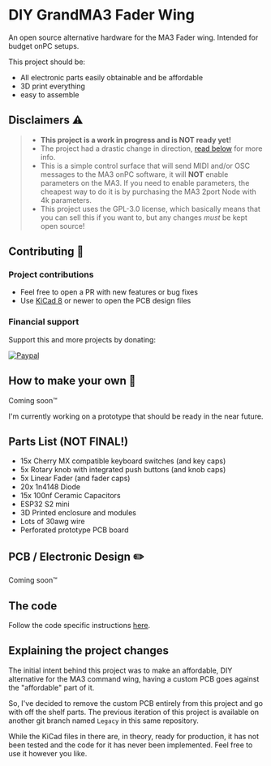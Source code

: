 # DIY GrandMA3 Fader Wing

An open source alternative hardware for the MA3 Fader wing. Intended for budget onPC setups.

This project should be:

- All electronic parts easily obtainable and be affordable
- 3D print everything
- easy to assemble

## Disclaimers ⚠️

> - **This project is a work in progress and is NOT ready yet!**
> - The project had a drastic change in direction, [read below](#explaining-the-project-changes) for more info.
> - This is a simple control surface that will send MIDI and/or OSC messages to the MA3 onPC software, it will **NOT** enable parameters on the MA3. If you need to enable parameters, the cheapest way to do it is by purchasing the MA3 2port Node with 4k parameters.
> - This project uses the GPL-3.0 license, which basically means that you can sell this if you want to, but any changes *must* be kept open source!

## Contributing 🤝

### Project contributions

- Feel free to open a PR with new features or bug fixes
- Use [KiCad 8](https://www.kicad.org/download/) or newer to open the PCB design files

### Financial support

Support this and more projects by donating:

[![Paypal](https://user-images.githubusercontent.com/8310271/225498353-9d0a672d-ed45-4fed-9838-11d71ee49c28.png)](https://www.paypal.com/donate/?hosted_button_id=683D7S6KLX7EA)

## How to make your own 🚀

Coming soon™

I'm currently working on a prototype that should be ready in the near future.

## Parts List (NOT FINAL!)

- 15x Cherry MX compatible keyboard switches (and key caps)
- 5x Rotary knob with integrated push buttons (and knob caps)
- 5x Linear Fader (and fader caps)
- 20x 1n4148 Diode
- 15x 100nf Ceramic Capacitors
- ESP32 S2 mini
- 3D Printed enclosure and modules
- Lots of 30awg wire
- Perforated prototype PCB board

## PCB / Electronic Design ✏️

Coming soon™

## The code

Follow the code specific instructions [here](Code/README.md).

## Explaining the project changes

The initial intent behind this project was to make an affordable, DIY alternative for the MA3 command wing, having a custom PCB goes against the "affordable" part of it.

So, I've decided to remove the custom PCB entirely from this project and go with off the shelf parts. The previous iteration of this project is available on another git branch named `Legacy` in this same repository.

While the KiCad files in there are, in theory, ready for production, it has not been tested and the code for it has never been implemented. Feel free to use it however you like.
